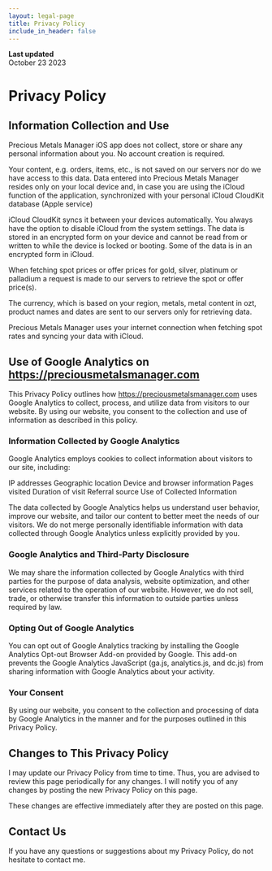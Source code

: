 ```yaml
---
layout: legal-page
title: Privacy Policy
include_in_header: false
---
```


**Last updated**  
October 23 2023

# Privacy Policy

## Information Collection and Use

Precious Metals Manager iOS app does not collect, store or share any personal information about you. 
No account creation is required.

Your content, e.g. orders, items, etc., is not saved on our servers nor do we have access to this data. 
Data entered into Precious Metals Manager resides only on your local device and, in case you are using 
the iCloud function of the application, synchronized with your personal iCloud CloudKit database (Apple service)

iCloud CloudKit syncs it between your devices automatically. You always have the option to disable iCloud 
from the system settings. The data is stored in an encrypted form on your device and cannot be read from 
or written to while the device is locked or booting. Some of the data is in an encrypted form in iCloud.

When fetching spot prices or offer prices for gold, silver, platinum or palladium a request is made to our servers to retrieve the spot or offer price(s).

The currency, which is based on your region, metals, metal content in ozt, product names and dates are sent to our servers only for retrieving data.

Precious Metals Manager uses your internet connection when fetching spot rates and syncing your data with iCloud.

## Use of Google Analytics on https://preciousmetalsmanager.com

This Privacy Policy outlines how https://preciousmetalsmanager.com uses Google Analytics to collect, process, and utilize data from visitors to our website. By using our website, you consent to the collection and use of information as described in this policy.

### Information Collected by Google Analytics

Google Analytics employs cookies to collect information about visitors to our site, including:

IP addresses
Geographic location
Device and browser information
Pages visited
Duration of visit
Referral source
Use of Collected Information

The data collected by Google Analytics helps us understand user behavior, improve our website, and tailor our content to better meet the needs of our visitors. We do not merge personally identifiable information with data collected through Google Analytics unless explicitly provided by you.

### Google Analytics and Third-Party Disclosure

We may share the information collected by Google Analytics with third parties for the purpose of data analysis, website optimization, and other services related to the operation of our website. However, we do not sell, trade, or otherwise transfer this information to outside parties unless required by law.

### Opting Out of Google Analytics

You can opt out of Google Analytics tracking by installing the Google Analytics Opt-out Browser Add-on provided by Google. This add-on prevents the Google Analytics JavaScript (ga.js, analytics.js, and dc.js) from sharing information with Google Analytics about your activity.

### Your Consent

By using our website, you consent to the collection and processing of data by Google Analytics in the manner and for the purposes outlined in this Privacy Policy.

## Changes to This Privacy Policy

I may update our Privacy Policy from time to time. Thus, you are advised to review this page periodically for any changes. I will notify you of any changes by posting the new Privacy Policy on this page. 

These changes are effective immediately after they are posted on this page.

## Contact Us

If you have any questions or suggestions about my Privacy Policy, do not hesitate to contact me.